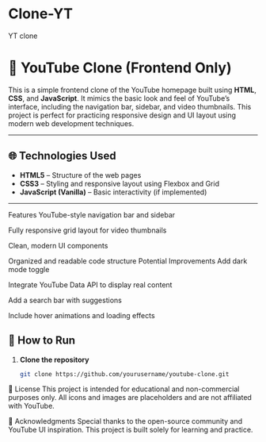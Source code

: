 # Clone-YT
YT clone 
# 🎥 YouTube Clone (Frontend Only)

This is a simple frontend clone of the YouTube homepage built using **HTML**, **CSS**, and **JavaScript**. It mimics the basic look and feel of YouTube’s interface, including the navigation bar, sidebar, and video thumbnails. This project is perfect for practicing responsive design and UI layout using modern web development techniques.

---

## 🌐 Technologies Used

- **HTML5** – Structure of the web pages
- **CSS3** – Styling and responsive layout using Flexbox and Grid
- **JavaScript (Vanilla)** – Basic interactivity (if implemented)

---

Features
YouTube-style navigation bar and sidebar

Fully responsive grid layout for video thumbnails

Clean, modern UI components

Organized and readable code structure
Potential Improvements
Add dark mode toggle

Integrate YouTube Data API to display real content

Add a search bar with suggestions

Include hover animations and loading effects

## 🚀 How to Run

1. **Clone the repository**
   ```bash
   git clone https://github.com/yourusername/youtube-clone.git
📄 License
This project is intended for educational and non-commercial purposes only. All icons and images are placeholders and are not affiliated with YouTube.

🙌 Acknowledgments
Special thanks to the open-source community and YouTube UI inspiration. This project is built solely for learning and practice.


